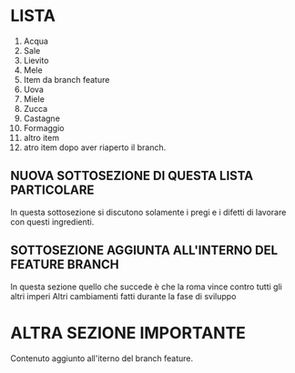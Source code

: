 # LISTA

1. Acqua
2. Sale
3. Lievito
4. Mele
5. Item da branch feature
6. Uova 
7. Miele 
8. Zucca 
9. Castagne 
10. Formaggio 
11. altro item
12. atro item dopo aver riaperto il branch. 

## NUOVA SOTTOSEZIONE DI QUESTA LISTA PARTICOLARE
In questa sottosezione si discutono solamente i pregi e i difetti di lavorare con questi ingredienti.

## SOTTOSEZIONE AGGIUNTA ALL'INTERNO DEL FEATURE BRANCH
In questa sezione quello che succede è che la roma vince contro tutti gli altri imperi
Altri cambiamenti fatti durante la fase di sviluppo 

# ALTRA SEZIONE IMPORTANTE
Contenuto aggiunto all'iterno del branch feature.
